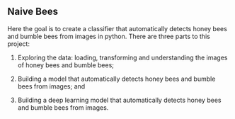 ## Naive Bees

Here the goal is to create a classifier that automatically detects honey bees and bumble bees from images in python. There are three parts to this project:

1. Exploring the data: loading, transforming and understanding the images of honey bees and bumble bees;

2. Building a model that automatically detects honey bees and bumble bees from images; and

3. Building a deep learning model that automatically detects honey bees and bumble bees from images.
